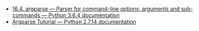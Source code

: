 - [16.4. argparse — Parser for command-line options, arguments and sub-commands — Python 3.6.4 documentation](https://docs.python.org/3/library/argparse.html)
- [Argparse Tutorial — Python 2.7.14 documentation](https://docs.python.org/2/howto/argparse.html)